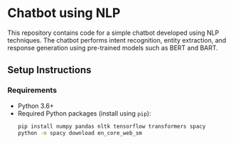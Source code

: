 # Chatbot using NLP

This repository contains code for a simple chatbot developed using NLP techniques. The chatbot performs intent recognition, entity extraction, and response generation using pre-trained models such as BERT and BART.

## Setup Instructions

### Requirements

- Python 3.6+
- Required Python packages (install using `pip`):
  ```bash
  pip install numpy pandas nltk tensorflow transformers spacy
  python -m spacy download en_core_web_sm

